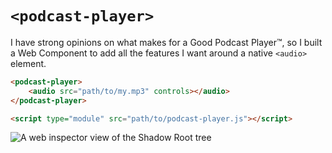 # `<podcast-player>`

I have strong opinions on what makes for a Good Podcast Player:tm:, so I built a Web Component to add all the features I want around a native `<audio>` element.

```html
<podcast-player>
	<audio src="path/to/my.mp3" controls></audio>
</podcast-player>

<script type="module" src="path/to/podcast-player.js"></script>
```

![A web inspector view of the Shadow Root tree](/images/podcast-player.png)
